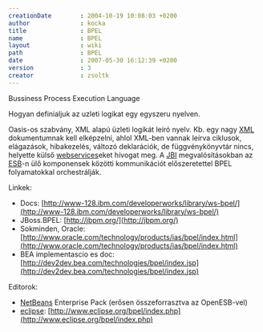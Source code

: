 ```yaml
---
creationDate        : 2004-10-19 10:08:03 +0200 
author              : kocka 
title               : BPEL 
name                : BPEL 
layout              : wiki 
path                : BPEL 
date                : 2007-05-30 16:12:39 +0200 
version             : 3 
creator             : zsoltk 
---
```

Bussiness Process Execution Language

Hogyan definialjuk az uzleti logikat egy egyszeru nyelven.

Oasis-os szabvány, XML alapú üzleti logikát leíró nyelv. Kb. egy nagy [XML](XML.html) dokumentumnak kell elképzelni, ahlol XML-ben vannak leírva ciklusok, elágazások, hibakezelés, változó deklarációk, de függvénykönyvtár nincs, helyette külső [webservices](WebServices.html)eket hívogat meg. A  [JBI](JBI.html) megvalósításokban az [ESB](ESB.html)-n ülő komponensek közötti kommunikációt előszeretettel BPEL folyamatokkal orchestrálják.

Linkek:

*   Docs: [http://www-128.ibm.com/developerworks/library/ws-bpel/](http://www-128.ibm.com/developerworks/library/ws-bpel/)
*   JBoss.BPEL: [http://jbpm.org/](http://jbpm.org/)
*   Sokminden, Oracle: [http://www.oracle.com/technology/products/ias/bpel/index.html](http://www.oracle.com/technology/products/ias/bpel/index.html)
*   BEA implementascio es doc: [http://dev2dev.bea.com/technologies/bpel/index.jsp](http://dev2dev.bea.com/technologies/bpel/index.jsp)

Editorok:

*   [NetBeans](Netbeans.html) Enterprise Pack (erősen összeforrasztva az OpenESB-vel)
*   [eclipse](Eclipse.html): [http://www.eclipse.org/bpel/index.php](http://www.eclipse.org/bpel/index.php)
